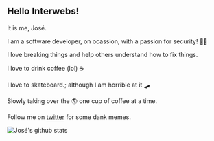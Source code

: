 ## Hello Interwebs!
It is me, José. 

I am a software developer, on ocassion, with a passion for security! 🕵️‍♀️

I love breaking things and help others understand how to fix things. 

I love to drink coffee (lol) ☕️

I love to skateboard.; although I am horrible at it 🛹

Slowly taking over the 🌎 one cup of coffee at a time. 

Follow me on [twitter](https://twitter.com/joseecorella) for some dank memes.

![José's github stats](https://github-readme-stats.vercel.app/api?username=josecorella&count_private=true&show_icons=true&theme=dracula)
